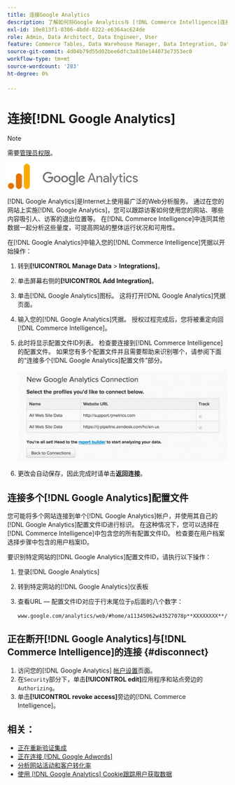 ```yaml
---
title: 连接Google Analytics
description: 了解如何将Google Analytics与 [!DNL Commerce Intelligence]连接。
exl-id: 10e813f1-0306-4bdd-8222-e6364ac624de
role: Admin, Data Architect, Data Engineer, User
feature: Commerce Tables, Data Warehouse Manager, Data Integration, Data Import/Export
source-git-commit: 4d04b79d55d02bee6dfc3a810e144073e7353ec0
workflow-type: tm+mt
source-wordcount: '283'
ht-degree: 0%

---
```


# 连接[!DNL Google Analytics]

>[!NOTE]
>
>需要[管理员权限](../../../administrator/user-management/user-management.md)。

![Google Analytics徽标](../../../assets/google-analytics-logo.png)

[!DNL Google Analytics]是Internet上使用最广泛的Web分析服务。 通过在您的网站上实施[!DNL Google Analytics]，您可以跟踪访客如何使用您的网站、哪些内容吸引人、访客的退出位置等。 在[!DNL Commerce Intelligence]中连同其他数据一起分析这些量度，可提高网站的整体运行状况和可用性。

在[!DNL Google Analytics]中输入您的[!DNL Commerce Intelligence]凭据以开始操作：

1. 转到&#x200B;**[!UICONTROL Manage Data** > **Integrations]**。

1. 单击屏幕右侧的&#x200B;**[!UICONTROL Add Integration]**。

1. 单击[!DNL Google Analytics]图标。 这将打开[!DNL Google Analytics]凭据页面。

1. 输入您的[!DNL Google Analytics]凭据。 授权过程完成后，您将被重定向回[!DNL Commerce Intelligence]。

1. 此时将显示配置文件ID列表。 检查要连接到[!DNL Commerce Intelligence]的配置文件。 如果您有多个配置文件并且需要帮助来识别哪个，请参阅下面的“连接多个[!DNL Google Analytics]配置文件”部分。

   ![Google Analytics管理页面显示URL中的配置文件ID](../../../assets/list-profile-id.png)<!--{: width="600px"}-->

1. 更改会自动保存，因此完成时请单击&#x200B;**返回连接**。

## 连接多个[!DNL Google Analytics]配置文件

您可能将多个网站连接到单个[!DNL Google Analytics]帐户，并使用其自己的[!DNL Google Analytics]配置文件ID进行标识。 在这种情况下，您可以选择在[!DNL Commerce Intelligence]中包含您的所有配置文件ID。 检查要在用户档案选择步骤中包含的用户档案ID。

要识别特定网站的[!DNL Google Analytics]配置文件ID，请执行以下操作：

1. 登录[!DNL Google Analytics]
1. 转到特定网站的[!DNL Google Analytics]仪表板
1. 查看URL — 配置文件ID对应于行末尾位于`p`后面的八个数字：

   `www.google.com/analytics/web/#home/a11345062w43527078p**XXXXXXXX**/`

## 正在断开[!DNL Google Analytics]与[!DNL Commerce Intelligence]的连接 {#disconnect}

1. 访问您的[!DNL Google Analytics] [帐户设置](https://accounts.google.com/)页面。
1. 在`Security`部分下，单击&#x200B;**[!UICONTROL edit]**&#x200B;应用程序和站点旁边的`Authorizing`。
1. 单击&#x200B;**[!UICONTROL revoke access]**&#x200B;旁边的[!DNL Commerce Intelligence]。

## 相关：

* [正在重新验证集成](https://experienceleague.adobe.com/docs/commerce-knowledge-base/kb/how-to/mbi-reauthenticating-integrations.html)
* [正在连接 [!DNL Google Adwords]](../integrations/google-adwords.md)
* [分析网站活动和客户转化率](../../analysis/web-act-cust-conversion.md)
* [使用 [!DNL Google Analytics] Cookie跟踪用户获取数据](../../analysis/google-track-user-acq.md)
